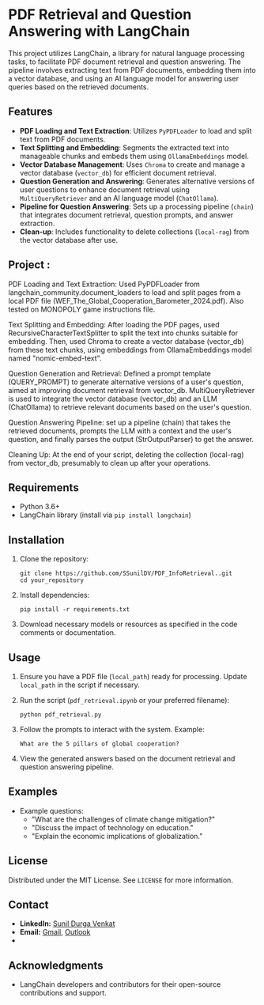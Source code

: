 # PDF Retrieval and Question Answering with LangChain

This project utilizes LangChain, a library for natural language processing tasks, to facilitate PDF document retrieval and question answering. The pipeline involves extracting text from PDF documents, embedding them into a vector database, and using an AI language model for answering user queries based on the retrieved documents.

## Features

- **PDF Loading and Text Extraction**: Utilizes `PyPDFLoader` to load and split text from PDF documents.
- **Text Splitting and Embedding**: Segments the extracted text into manageable chunks and embeds them using `OllamaEmbeddings` model.
- **Vector Database Management**: Uses `Chroma` to create and manage a vector database (`vector_db`) for efficient document retrieval.
- **Question Generation and Answering**: Generates alternative versions of user questions to enhance document retrieval using `MultiQueryRetriever` and an AI language model (`ChatOllama`).
- **Pipeline for Question Answering**: Sets up a processing pipeline (`chain`) that integrates document retrieval, question prompts, and answer extraction.
- **Clean-up**: Includes functionality to delete collections (`local-rag`) from the vector database after use.

## Project :

PDF Loading and Text Extraction:
Used PyPDFLoader from langchain_community.document_loaders to load and split pages from a local PDF file (WEF_The_Global_Cooperation_Barometer_2024.pdf). Also tested on MONOPOLY game instructions file.

Text Splitting and Embedding:
After loading the PDF pages, used RecursiveCharacterTextSplitter to split the text into chunks suitable for embedding.
Then, used Chroma to create a vector database (vector_db) from these text chunks, using embeddings from OllamaEmbeddings model named "nomic-embed-text".

Question Generation and Retrieval:
Defined a prompt template (QUERY_PROMPT) to generate alternative versions of a user's question, aimed at improving document retrieval from vector_db.
MultiQueryRetriever is used to integrate the vector database (vector_db) and an LLM (ChatOllama) to retrieve relevant documents based on the user's question.

Question Answering Pipeline:
set up a pipeline (chain) that takes the retrieved documents, prompts the LLM with a context and the user's question, and finally parses the output (StrOutputParser) to get the answer.

Cleaning Up:
At the end of your script, deleting the collection (local-rag) from vector_db, presumably to clean up after your operations.


## Requirements

- Python 3.6+
- LangChain library (install via `pip install langchain`)

## Installation

1. Clone the repository:

   ```
   git clone https://github.com/SSunilDV/PDF_InfoRetrieval..git
   cd your_repository
   ```

2. Install dependencies:

   ```
   pip install -r requirements.txt
   ```

3. Download necessary models or resources as specified in the code comments or documentation.

## Usage

1. Ensure you have a PDF file (`local_path`) ready for processing. Update `local_path` in the script if necessary.

2. Run the script (`pdf_retrieval.ipynb` or your preferred filename):

   ```
   python pdf_retrieval.py
   ```

3. Follow the prompts to interact with the system. Example:

   ```
   What are the 5 pillars of global cooperation?
   ```

4. View the generated answers based on the document retrieval and question answering pipeline.

## Examples

- Example questions:
  - "What are the challenges of climate change mitigation?"
  - "Discuss the impact of technology on education."
  - "Explain the economic implications of globalization."

## License

Distributed under the MIT License. See `LICENSE` for more information.

## Contact

- **LinkedIn:** [Sunil Durga Venkat](https://www.linkedin.com/in/sunil-durga-venkat/)
- **Email:** [Gmail](mailto:sdvsurimalla@gmail.com), [Outlook](mailto:sxs6577@mavs.uta.edu)
- 
## Acknowledgments

- LangChain developers and contributors for their open-source contributions and support.

